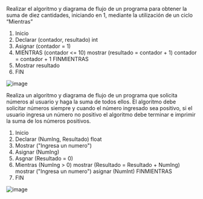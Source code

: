 Realizar el algoritmo y diagrama de flujo de un programa para obtener la suma de diez cantidades, iniciando en 1, mediante la utilización de un ciclo “Mientras”

  1. Inicio
  2. Declarar (contador, resultado) int
  3. Asignar (contador = 1)
  4. MIENTRAS (contador <= 10) mostrar (resultado = contador + 1) contador = contador + 1 FINMIENTRAS
  5. Mostrar resultado
  6. FIN

![image](https://user-images.githubusercontent.com/85717673/159746645-54905c68-3892-4b09-89de-ac0f7828db94.png)

Realiza un algoritmo y diagrama de flujo de un programa que solicita números al usuario y haga la suma de todos ellos. El algoritmo debe solicitar números siempre y cuando el número ingresado sea positivo, si el usuario ingresa un número no positivo el algoritmo debe terminar e imprimir la suma de los números positivos.

  1. Inicio
  2. Declarar (NumIng, Resultado) float
  3. Mostrar ("Ingresa un numero")
  4. Asignar (NumIng)
  5. Asgnar (Resultado = 0)
  6. Mientras (NumIng > 0) mostrar (Resultado = Resultado + NumIng) mostrar ("Ingresa un numero") asignar (NumInt) FINMIENTRAS
  7. FIN

![image](https://user-images.githubusercontent.com/85717673/159751964-15936f4e-7fe2-4508-ade0-75a0085375ef.png)
